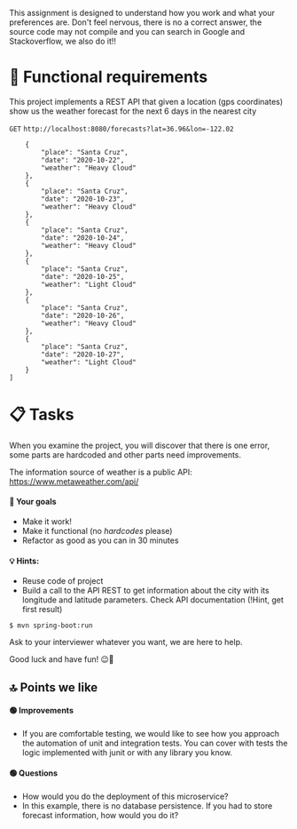 This assignment is designed to understand how you work and what your preferences are. Don't feel nervous, there is no a correct answer, the source code may not compile and you can search in Google and Stackoverflow, we also do it!!

# 📘 Functional requirements

This project implements a REST API that given a location (gps coordinates) show us the weather forecast for the next 6 days in the nearest city 

`GET` `http://localhost:8080/forecasts?lat=36.96&lon=-122.02`

```json[
    {
        "place": "Santa Cruz",
        "date": "2020-10-22",
        "weather": "Heavy Cloud"
    },
    {
        "place": "Santa Cruz",
        "date": "2020-10-23",
        "weather": "Heavy Cloud"
    },
    {
        "place": "Santa Cruz",
        "date": "2020-10-24",
        "weather": "Heavy Cloud"
    },
    {
        "place": "Santa Cruz",
        "date": "2020-10-25",
        "weather": "Light Cloud"
    },
    {
        "place": "Santa Cruz",
        "date": "2020-10-26",
        "weather": "Heavy Cloud"
    },
    {
        "place": "Santa Cruz",
        "date": "2020-10-27",
        "weather": "Light Cloud"
    }
]
```

# 📋 Tasks

When you examine the project, you will discover that there is one error, some parts are hardcoded and other parts need improvements.

The information source of weather is a public API: https://www.metaweather.com/api/

#### 🔴 Your goals

* Make it work!
* Make it functional (no _hardcodes_ please)
* Refactor as good as you can in 30 minutes

#### 💡 Hints:

 * Reuse code of project
 * Build a call to the API REST to get information about the city with its longitude and latitude parameters. Check API documentation (!Hint, get first result)
 
```
$ mvn spring-boot:run
``` 


Ask to your interviewer whatever you want, we are here to help.

Good luck and have fun! 😉💪


## 🔝 Points we like

#### 🟢 Improvements
 * If you are comfortable testing, we would like to see how you approach the automation of unit and integration tests. You can cover with tests the logic implemented with junit or with any library you know.

#### 🟢 Questions 
 * How would you do the deployment of this microservice?
 * In this example, there is no database persistence. If you had to store forecast information, how would you do it?

